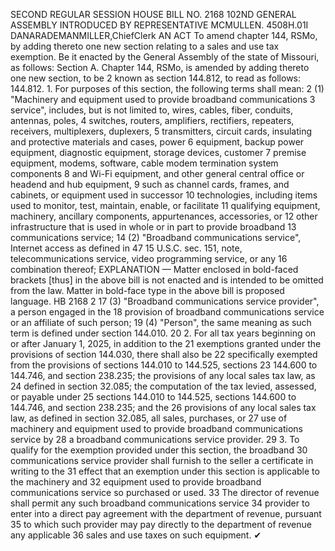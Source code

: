 SECOND REGULAR SESSION
HOUSE BILL NO. 2168
102ND GENERAL ASSEMBLY
INTRODUCED BY REPRESENTATIVE MCMULLEN.
4508H.01I DANARADEMANMILLER,ChiefClerk
AN ACT
To amend chapter 144, RSMo, by adding thereto one new section relating to a sales and use
tax exemption.
Be it enacted by the General Assembly of the state of Missouri, as follows:
Section A. Chapter 144, RSMo, is amended by adding thereto one new section, to be
2 known as section 144.812, to read as follows:
144.812. 1. For purposes of this section, the following terms shall mean:
2 (1) "Machinery and equipment used to provide broadband communications
3 service", includes, but is not limited to, wires, cables, fiber, conduits, antennas, poles,
4 switches, routers, amplifiers, rectifiers, repeaters, receivers, multiplexers, duplexers,
5 transmitters, circuit cards, insulating and protective materials and cases, power
6 equipment, backup power equipment, diagnostic equipment, storage devices, customer
7 premise equipment, modems, software, cable modem termination system components
8 and Wi-Fi equipment, and other general central office or headend and hub equipment,
9 such as channel cards, frames, and cabinets, or equipment used in successor
10 technologies, including items used to monitor, test, maintain, enable, or facilitate
11 qualifying equipment, machinery, ancillary components, appurtenances, accessories, or
12 other infrastructure that is used in whole or in part to provide broadband
13 communications service;
14 (2) "Broadband communications service", Internet access as defined in 47
15 U.S.C. sec. 151, note, telecommunications service, video programming service, or any
16 combination thereof;
EXPLANATION — Matter enclosed in bold-faced brackets [thus] in the above bill is not enacted and is
intended to be omitted from the law. Matter in bold-face type in the above bill is proposed language.
HB 2168 2
17 (3) "Broadband communications service provider", a person engaged in the
18 provision of broadband communications service or an affiliate of such person;
19 (4) "Person", the same meaning as such term is defined under section 144.010.
20 2. For all tax years beginning on or after January 1, 2025, in addition to the
21 exemptions granted under the provisions of section 144.030, there shall also be
22 specifically exempted from the provisions of sections 144.010 to 144.525, sections
23 144.600 to 144.746, and section 238.235; the provisions of any local sales tax law, as
24 defined in section 32.085; the computation of the tax levied, assessed, or payable under
25 sections 144.010 to 144.525, sections 144.600 to 144.746, and section 238.235; and the
26 provisions of any local sales tax law, as defined in section 32.085, all sales, purchases, or
27 use of machinery and equipment used to provide broadband communications service by
28 a broadband communications service provider.
29 3. To qualify for the exemption provided under this section, the broadband
30 communications service provider shall furnish to the seller a certificate in writing to the
31 effect that an exemption under this section is applicable to the machinery and
32 equipment used to provide broadband communications service so purchased or used.
33 The director of revenue shall permit any such broadband communications service
34 provider to enter into a direct pay agreement with the department of revenue, pursuant
35 to which such provider may pay directly to the department of revenue any applicable
36 sales and use taxes on such equipment.
✔